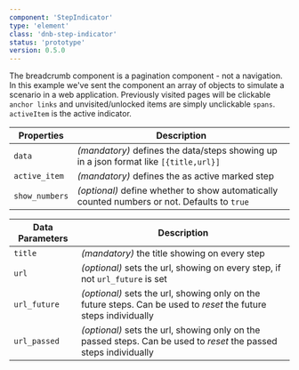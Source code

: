 ```yaml
---
component: 'StepIndicator'
type: 'element'
class: 'dnb-step-indicator'
status: 'prototype'
version: 0.5.0
---
```


The breadcrumb component is a pagination component - not a navigation.
In this example we've sent the component an array of objects to simulate a scenario in a web application.
Previously visited pages will be clickable `anchor links` and unvisited/unlocked items are simply unclickable `spans`.
`activeItem` is the active indicator.

| Properties     | Description                                                                                  |
| -------------- | -------------------------------------------------------------------------------------------- |
| `data`         | _(mandatory)_ defines the data/steps showing up in a json format like `[{title,url}]`        |
| `active_item`  | _(mandatory)_ defines the as active marked step                                              |
| `show_numbers` | _(optional)_ define whether to show automatically counted numbers or not. Defaults to `true` |

| Data Parameters | Description                                                                                                       |
| --------------- | ----------------------------------------------------------------------------------------------------------------- |
| `title`         | _(mandatory)_ the title showing on every step                                                                     |
| `url`           | _(optional)_ sets the url, showing on every step, if not `url_future` is set                                      |
| `url_future`    | _(optional)_ sets the url, showing only on the future steps. Can be used to _reset_ the future steps individually |
| `url_passed`    | _(optional)_ sets the url, showing only on the passed steps. Can be used to _reset_ the passed steps individually |
